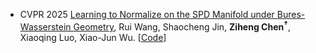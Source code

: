 - <span class="conf-badge">CVPR 2025</span>
[Learning to Normalize on the SPD Manifold under Bures-Wasserstein Geometry](https://arxiv.org/abs/2504.00660),
Rui Wang, Shaocheng Jin, **Ziheng Chen<sup>†</sup>**, Xiaoqing Luo, Xiao-Jun Wu.
[[Code](https://github.com/jjscc/GBWBN)]
<!-- [[Slides](https://github.com/GitZH-Chen/RMLR/raw/main/NeurIPS24_RMLR_PPT.pdf)]
[[Poster](https://github.com/GitZH-Chen/RMLR/raw/main/NeurIPS24_RMLR_Poster.pdf)]
[[Video](https://iclr.cc/virtual/2024/poster/17806)] -->